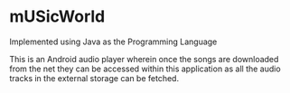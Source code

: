 # mUSicWorld
 
Implemented using Java as the Programming Language

This is an Android audio player wherein once the songs are downloaded from the net they can be accessed within this application as all the audio tracks in the external storage can be fetched.

